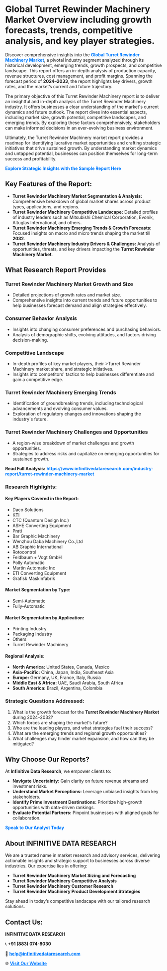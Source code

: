 <h1>Global Turret Rewinder Machinery Market Overview including growth forecasts, trends, competitive analysis, and key player strategies.</h1>
<p>
Discover comprehensive insights into the 
<a href="https://www.infinitivedataresearch.com/industry-report/turret-rewinder-machinery-market" rel="dofollow" style="color: #007BFF; text-decoration: none;"><strong>Global Turret Rewinder Machinery Market</strong></a>, a pivotal industry segment analyzed through its historical development, emerging trends, growth prospects, and competitive landscape. This report offers an in-depth analysis of production capacity, revenue structures, cost management, and profit margins. Spanning the forecast period of <strong>2024–2033</strong>, the report highlights key drivers, growth rates, and the market’s current and future trajectory.
</p>
<p>
The primary objective of this Turret Rewinder Machinery report is to deliver an insightful and in-depth analysis of the Turret Rewinder Machinery industry. It offers businesses a clear understanding of the market's current dynamics and future outlook. The report dives into essential aspects, including market size, growth potential, competitive landscapes, and emerging trends. By exploring these factors comprehensively, stakeholders can make informed decisions in an ever-evolving business environment.
</p>
<p>
Ultimately, the Turret Rewinder Machinery market report provides a roadmap for identifying lucrative market opportunities and crafting strategic initiatives that drive sustained growth. By understanding market dynamics and untapped potential, businesses can position themselves for long-term success and profitability.
</p>
<p>
<a href="https://www.infinitivedataresearch.com/request-sample/reportId=111528" style="color: #007BFF; text-decoration: none;"><strong>Explore Strategic Insights with the Sample Report Here</strong></a>
</p>

<h2>Key Features of the Report:</h2>
<ul>
<li><strong>Turret Rewinder Machinery Market Segmentation & Analysis:</strong> Comprehensive breakdown of global market shares across product types, applications, and regions.</li>
<li><strong>Turret Rewinder Machinery Competitive Landscape:</strong> Detailed profiles of industry leaders such as Mitsubishi Chemical Corporation, Evonik, Altuglas International, and others.</li>
<li><strong>Turret Rewinder Machinery Emerging Trends & Growth Forecasts:</strong> Focused insights on macro and micro trends shaping the market till <strong>2032</strong>.</li>
<li><strong>Turret Rewinder Machinery Industry Drivers & Challenges:</strong> Analysis of opportunities, threats, and key drivers impacting the <strong>Turret Rewinder Machinery Market</strong>.</li>
</ul>

<h2>What Research Report Provides</h2>
<h3>Turret Rewinder Machinery Market Growth and Size</h3>
<ul>
<li>Detailed projections of growth rates and market size.</li>
<li>Comprehensive insights into current trends and future opportunities to help businesses forecast demand and align strategies effectively.</li>
</ul>

<h3>Consumer Behavior Analysis</h3>
<ul>
<li>Insights into changing consumer preferences and purchasing behaviors.</li>
<li>Analysis of demographic shifts, evolving attitudes, and factors driving decision-making.</li>
</ul>

<h3>Competitive Landscape</h3>
<ul>
<li>In-depth profiles of key market players, their >Turret Rewinder Machinery market share, and strategic initiatives.</li>
<li>Insights into competitors' tactics to help businesses differentiate and gain a competitive edge.</li>
</ul>

<h3>Turret Rewinder Machinery Emerging Trends</h3>
<ul>
<li>Identification of groundbreaking trends, including technological advancements and evolving consumer values.</li>
<li>Exploration of regulatory changes and innovations shaping the industry's future.</li>
</ul>

<h3>Turret Rewinder Machinery Challenges and Opportunities</h3>
<ul>
<li>A region-wise breakdown of market challenges and growth opportunities.</li>
<li>Strategies to address risks and capitalize on emerging opportunities for sustained growth.</li>
</ul>
<p><strong>Read Full Analysis:</strong> <a href="https://www.infinitivedataresearch.com/industry-report/turret-rewinder-machinery-market" rel="dofollow" style="color: #007BFF; text-decoration: none;"><strong>https://www.infinitivedataresearch.com/industry-report/turret-rewinder-machinery-market</strong></a></p>
<h3>Research Highlights:</h3>
<h4>Key Players Covered in the Report:</h4>
<ul><li>Daco Solutions</li><li>KTI</li><li>CTC (Quantum Design Inc.)</li><li>ASHE Converting Equipment</li><li>Prati</li><li>Bar Graphic Machinery</li><li>Wenzhou Daba Machinery Co.,Ltd</li><li>AB Graphic International</li><li>Rotocontrol</li><li>Feldbaum + Vogt GmbH</li><li>Polly Automatic</li><li>Martin Automatic Inc</li><li>ETI Converting Equipment</li><li>Grafisk Maskinfabrik</li></ul>
<h4>Market Segmentation by Type:</h4>
<ul><li>Semi-Automatic</li><li>Fully-Automatic</li></ul>
<h4>Market Segmentation by Application:</h4>
<ul><li>Printing Industry</li><li>Packaging Industry</li><li>Others</li><li>Turret Rewinder Machinery</li></ul>

<h4>Regional Analysis:</h4>
<ul>
<li><strong>North America:</strong> United States, Canada, Mexico</li>
<li><strong>Asia-Pacific:</strong> China, Japan, India, Southeast Asia</li>
<li><strong>Europe:</strong> Germany, UK, France, Italy, Russia</li>
<li><strong>Middle East & Africa:</strong> UAE, Saudi Arabia, South Africa</li>
<li><strong>South America:</strong> Brazil, Argentina, Colombia</li>
</ul>

<h3>Strategic Questions Addressed:</h3>
<ol>
<li>What is the growth forecast for the <strong>Turret Rewinder Machinery Market</strong> during 2024–2032?</li>
<li>Which forces are shaping the market's future?</li>
<li>Who are the leading players, and what strategies fuel their success?</li>
<li>What are the emerging trends and regional growth opportunities?</li>
<li>What challenges may hinder market expansion, and how can they be mitigated?</li>
</ol>

<h2>Why Choose Our Reports?</h2>
<p>At <strong>Infinitive Data Research</strong>, we empower clients to:</p>
<ul>
<li><strong>Navigate Uncertainty:</strong> Gain clarity on future revenue streams and investment risks.</li>
<li><strong>Understand Market Perceptions:</strong> Leverage unbiased insights from key stakeholders.</li>
<li><strong>Identify Prime Investment Destinations:</strong> Prioritize high-growth opportunities with data-driven rankings.</li>
<li><strong>Evaluate Potential Partners:</strong> Pinpoint businesses with aligned goals for collaboration.</li>
</ul>
<p><a href="https://www.infinitivedataresearch.com/industry-report/turret-rewinder-machinery-market" rel="dofollow" style="color: #007BFF; text-decoration: none;"><strong>Speak to Our Analyst Today</strong></a></p>

<h2>About INFINITIVE DATA RESEARCH</h2>
<p>We are a trusted name in market research and advisory services, delivering actionable insights and strategic support to businesses across diverse industries. Our expertise lies in offering:</p>
<ul>
<li><strong>Turret Rewinder Machinery Market Sizing and Forecasting</strong></li>
<li><strong>Turret Rewinder Machinery Competitive Analysis</strong></li>
<li><strong>Turret Rewinder Machinery Customer Research</strong></li>
<li><strong>Turret Rewinder Machinery Product Development Strategies</strong></li>
</ul>
<p>Stay ahead in today’s competitive landscape with our tailored research solutions.</p>

<h2>Contact Us:</h2>
<p><strong>INFINITIVE DATA RESEARCH</strong></p>
<p>📞 <strong>+91 (883) 074-8030</strong></p>
<p>📧 <strong><a href="mailto:help@infinitivedataresearch.com" style="color: #007BFF;">help@infinitivedataresearch.com</a></strong></p>
<p>🌐 <strong><a href="https://www.infinitivedataresearch.com" rel="dofollow" style="color: #007BFF;">Visit Our Website</a></strong></p>